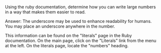 Using the ruby documentation, determine how you can write large numbers in a way that makes them easier to read.

Answer:
The underscore may be used to enhance readability for humans. You may place an underscore anywhere in the number.

This information can be found on the "literals" page in the Ruby documentation. On the main page, click on the "Literals" link from the menu at the left. On the literals page, locate the "numbers" heading.